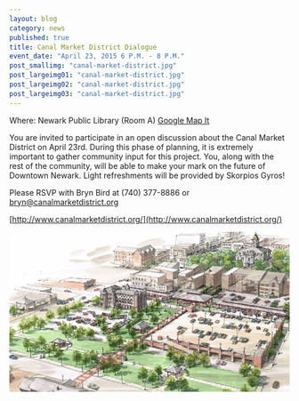 ```yaml
---
layout: blog
category: news
published: true
title: Canal Market District Dialogue
event_date: "April 23, 2015 6 P.M. - 8 P.M."
post_smallimg: "canal-market-district.jpg"
post_largeimg01: "canal-market-district.jpg"
post_largeimg02: "canal-market-district.jpg"
post_largeimg03: "canal-market-district.jpg"
---
```


Where: Newark Public Library (Room A)
[Google Map It](https://www.google.com/maps?daddr=Newark+Public+Library&hl=en)

You are invited to participate in an open discussion about the Canal Market District on April 23rd. During this phase of planning, it is extremely important to gather community input for this project. You, along with the rest of the community, will be able to make your mark on the future of Downtown Newark. Light refreshments will be provided by Skorpios Gyros!

Please RSVP with Bryn Bird at (740) 377-8886 or bryn@canalmarketdistrict.org

[http://www.canalmarketdistrict.org/](http://www.canalmarketdistrict.org/)

![canal-market-district.jpg](/public/images/canal-market-district.jpg)